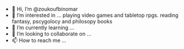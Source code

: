 - 👋 Hi, I’m @zoukoufbinomar
- 👀 I’m interested in ... playing video games and tabletop rpgs. reading fantasy, pscygolocy and philosopy books
- 🌱 I’m currently learning ...
- 💞️ I’m looking to collaborate on ...
- 📫 How to reach me ...

<!---
zoukoufbinomar/zoukoufbinomar is a ✨ special ✨ repository because its `README.md` (this file) appears on your GitHub profile.
You can click the Preview link to take a look at your changes.
--->
